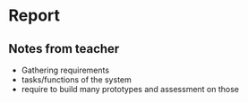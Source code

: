 # Report

## Notes from teacher

- Gathering requirements
- tasks/functions of the system
- require to build many prototypes and assessment on those